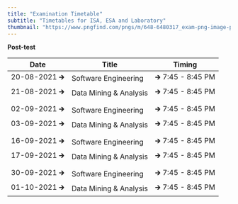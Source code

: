 ```yaml
---
title: "Examination Timetable"
subtitle: "Timetables for ISA, ESA and Laboratory"
thumbnail: "https://www.pngfind.com/pngs/m/648-6480317_exam-png-image-pass-the-test-cartoon-transparent.png"
---
```


**Post-test**


| Date       | Title         | Timing         |
|------------|---------------|----------------|
| 20-08-2021 🡲 | Software Engineering | 🡲 7:45 - 8:45 PM |
| 21-08-2021 🡲 | Data Mining & Analysis | 🡲 7:45 - 8:45 PM |
|            |               |                |
| 02-09-2021 🡲 | Software Engineering | 🡲 7:45 - 8:45 PM |
| 03-09-2021 🡲 | Data Mining & Analysis | 🡲 7:45 - 8:45 PM |
|            |               |                |
| 16-09-2021 🡲 | Software Engineering | 🡲 7:45 - 8:45 PM |
| 17-09-2021 🡲 | Data Mining & Analysis | 🡲 7:45 - 8:45 PM |
|            |               |                |
| 30-09-2021 🡲 | Software Engineering | 🡲 7:45 - 8:45 PM |
| 01-10-2021 🡲 | Data Mining & Analysis | 🡲 7:45 - 8:45 PM |




